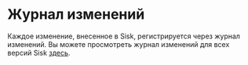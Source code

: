 # Журнал изменений

Каждое изменение, внесенное в Sisk, регистрируется через журнал изменений. Вы можете просмотреть журнал изменений для всех версий Sisk [здесь](https://github.com/sisk-http/archive/tree/master/changelogs).